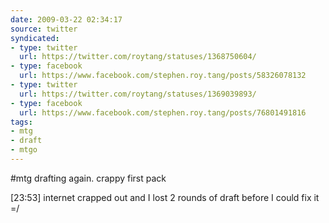 ```yaml
---
date: 2009-03-22 02:34:17
source: twitter
syndicated:
- type: twitter
  url: https://twitter.com/roytang/statuses/1368750604/
- type: facebook
  url: https://www.facebook.com/stephen.roy.tang/posts/58326078132
- type: twitter
  url: https://twitter.com/roytang/statuses/1369039893/
- type: facebook
  url: https://www.facebook.com/stephen.roy.tang/posts/76801491816
tags:
- mtg
- draft
- mtgo
---
```


#mtg drafting again. crappy first pack

<time>[23:53]</time> internet crapped out and I lost 2 rounds of draft before I could fix it =/